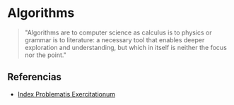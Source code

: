 # Algorithms

> "Algorithms are to computer science as calculus is to physics or grammar is to literature: a necessary tool that enables deeper exploration and understanding, but which in itself is neither the focus nor the point."

## Referencias
- [Index Problematis Exercitationum](https://gleaming-slice-bf8.notion.site/999d92acaf874a4eae4e7c73bb67562d?v=f37025caeb0140f0a509766f3c9235cd&pvs=4)
